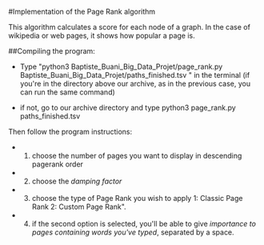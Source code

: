 #Implementation of the Page Rank algorithm

 This algorithm calculates a score for each node of a graph. In the case of wikipedia or web pages, it shows how popular a page is.

 ##Compiling the program:

- Type "python3 Baptiste_Buani_Big_Data_Projet/page_rank.py Baptiste_Buani_Big_Data_Projet/paths_finished.tsv " in the terminal
(if you're in the directory above our archive, as in the previous case, you can run the same command)


- if not, go to our archive directory and type python3 page_rank.py paths_finished.tsv 


Then follow the program instructions:


- 1. choose the number of pages you want to display in descending pagerank order

- 2. choose the *damping factor*

- 3. choose the type of Page Rank you wish to apply 
         1: Classic Page Rank 
         2: Custom Page Rank". 


- 4. if the second option is selected, you'll be able to give *importance to pages containing words you've typed*, separated by a space.
